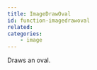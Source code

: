```yaml
---
title: ImageDrawOval
id: function-imagedrawoval
related:
categories:
    - image
---
```


Draws an oval.
